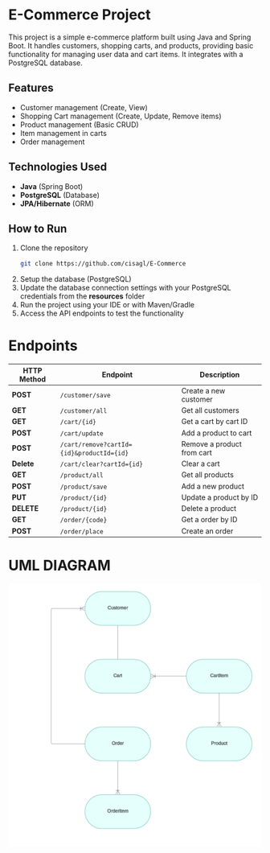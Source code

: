 # E-Commerce Project

This project is a simple e-commerce platform built using Java and Spring Boot. 
It handles customers, shopping carts, and products, providing basic functionality 
for managing user data and cart items. It integrates with a PostgreSQL database.


## Features
- Customer management (Create, View)
- Shopping Cart management (Create, Update, Remove items)
- Product management (Basic CRUD)
- Item management in carts
- Order management

## Technologies Used
- **Java** (Spring Boot)
- **PostgreSQL** (Database)
- **JPA/Hibernate** (ORM)

## How to Run
1. Clone the repository
   ```bash
   git clone https://github.com/cisagl/E-Commerce
   ```
2. Setup the database (PostgreSQL)
3. Update the database connection settings with your PostgreSQL credentials from the **resources** folder
4. Run the project using your IDE or with Maven/Gradle
5. Access the API endpoints to test the functionality

# Endpoints


| **HTTP Method** | **Endpoint**                              | **Description**            |
|-----------------|-------------------------------------------|----------------------------|
| **POST**        | `/customer/save`                          | Create a new customer      |
| **GET**         | `/customer/all`                           | Get all customers          |
| **GET**         | `/cart/{id}`                              | Get a cart by cart ID      |
| **POST**        | `/cart/update`                            | Add a product to cart      |
| **POST**        | `/cart/remove?cartId={id}&productId={id}` | Remove a product from cart |
| **Delete**      | `/cart/clear?cartId={id}`                 | Clear a cart               |
| **GET**         | `/product/all`                            | Get all products           |
| **POST**        | `/product/save`                           | Add a new product          |
| **PUT**         | `/product/{id}`                           | Update a product by ID     |
| **DELETE**      | `/product/{id}`                           | Delete a product           |
| **GET**         | `/order/{code}`                           | Get a order by ID          |
| **POST**        | `/order/place`                            | Create an order            |


# UML DIAGRAM

![uml-diagram.png](javaChallenge/uml-diagram.png)
